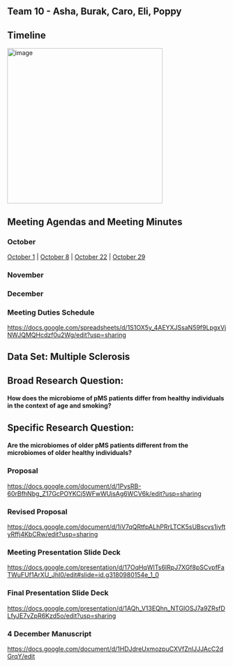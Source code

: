

## Team 10 - Asha, Burak, Caro, Eli, Poppy

## Timeline

<img width="356" alt="image" src="https://github.com/user-attachments/assets/7da94dbe-f3e4-4ac3-bab5-985ad9433049" />

## Meeting Agendas and Meeting Minutes

### October

[October 1](./Meeting%20Minutes/10_01_Meeting_2.pdf) | [October 8](./Meeting%20Minutes/10_08_Meeting_3.pdf) | [October 22](./Meeting%20Minutes/10_22_Meeting_5.pdf) | [October 29](./Meeting%20Minutes/10_29_Meeting_6.pdf)

### November

### December




### Meeting Duties Schedule
https://docs.google.com/spreadsheets/d/1S1OX5y_4AEYXJSsaN59f9LpgxVjNWJQMQHcdzf0u2Wg/edit?usp=sharing





## Data Set: Multiple Sclerosis

## Broad Research Question: 
#### How does the microbiome of pMS patients differ from healthy individuals in the context of age and smoking?

## Specific Research Question: 
#### Are the microbiomes of older pMS patients different from the microbiomes of older healthy individuals?

### Proposal
https://docs.google.com/document/d/1PysRB-60rBfhNbg_Z17GcPOYKCj5WFwWUjsAg6WCV6k/edit?usp=sharing

### Revised Proposal
https://docs.google.com/document/d/1iV7qQRtfpALhPRrLTCK5sUBscvs1iyftyRffj4KbCRw/edit?usp=sharing

### Meeting Presentation Slide Deck
https://docs.google.com/presentation/d/17OqHqWITs6IRpJ7XGf8pSCvpfFaTWuFUf1ArXU_JhI0/edit#slide=id.g3180980154e_1_0

### Final Presentation Slide Deck
https://docs.google.com/presentation/d/1AQh_V13EQhn_NTGIOSJ7a9ZRsfDLfyJE7vZpR6Kzd5o/edit?usp=sharing

### 4 December Manuscript
[https://docs.google.com/document/d/1HDJdreUxmozpuCXVfZnlJJJAcC2dGrqY/edit
](https://docs.google.com/document/d/1p-lznWlYvkr-R6OdV3ogunJJFHOQc7qOIC91pVjLIbI/edit?usp=sharing)
